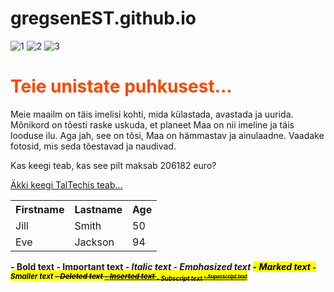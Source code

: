 # gregsenEST.github.io
![1](https://user-images.githubusercontent.com/73599574/97463828-d5c92100-1948-11eb-9224-d61ecf0d4ccd.png)
![2](https://user-images.githubusercontent.com/73599574/97463833-d6fa4e00-1948-11eb-9350-fa7970eeda08.png)
![3](https://user-images.githubusercontent.com/73599574/97463834-d6fa4e00-1948-11eb-9e40-dcc0822ed7df.png)
<h1 style="color:OrangeRed;">Teie unistate puhkusest... </h1>

Meie maailm on täis imelisi kohti, mida külastada, avastada ja uurida. Mõnikord on tõesti raske uskuda, et planeet Maa on nii imeline ja täis looduse ilu. Aga jah, see on tõsi, Maa on hämmastav ja ainulaadne. Vaadake fotosid, mis seda tõestavad ja naudivad.

Kas keegi teab, kas see pilt maksab 206182 euro?

<a href="https://taltech.ee/">Äkki keegi TalTechis teab... </a>

<table style="width:100%">
  <tr>
    <th>Firstname</th>
    <th>Lastname</th>
    <th>Age</th>
  </tr>
  <tr>
    <td>Jill</td>
    <td>Smith</td>
    <td>50</td>
  </tr>
  <tr>
    <td>Eve</td>
    <td>Jackson</td>
    <td>94</td>
  </tr>
</table>

<b> - Bold text
<strong> - Important text
<i> - Italic text
<em> - Emphasized text
<mark> - Marked text
<small> - Smaller text
<del> - Deleted text
<ins> - Inserted text
<sub> - Subscript text
<sup> - Superscript text
